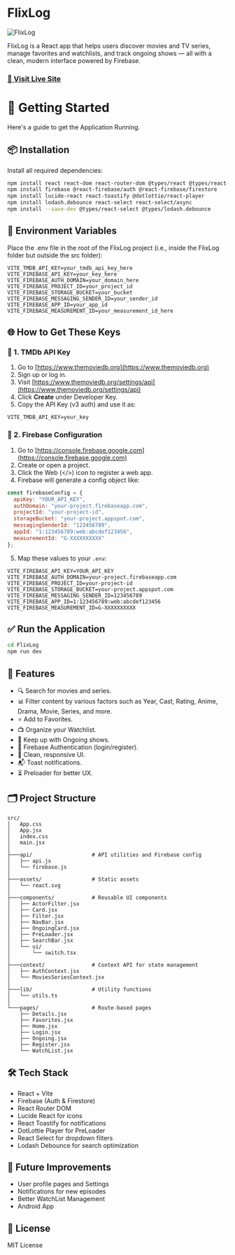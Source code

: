 # FlixLog

![FlixLog](https://res.cloudinary.com/dldgeyki5/image/upload/v1748414381/wvosayqdlat913agwick.gif)


FlixLog is a React app that helps users discover movies and TV series, manage favorites and watchlists, and track ongoing shows — all with a clean, modern interface powered by Firebase.
### [🔗 Visit Live Site](https://flixlog.omeshapasan.site)

# 🚀 Getting Started

Here's a guide to get the Application Running.

## 📦 Installation

Install all required dependencies:

```bash
npm install react react-dom react-router-dom @types/react @types/react-dom
npm install firebase @react-firebase/auth @react-firebase/firestore
npm install lucide-react react-toastify @dotlottie/react-player
npm install lodash.debounce react-select react-select/async
npm install --save-dev @types/react-select @types/lodash.debounce
```

## 🔐 Environment Variables

Place the .env file in the root of the FlixLog project (i.e., inside the FlixLog folder but outside the src folder):

```
VITE_TMDB_API_KEY=your_tmdb_api_key_here
VITE_FIREBASE_API_KEY=your_key_here
VITE_FIREBASE_AUTH_DOMAIN=your_domain_here
VITE_FIREBASE_PROJECT_ID=your_project_id
VITE_FIREBASE_STORAGE_BUCKET=your_bucket
VITE_FIREBASE_MESSAGING_SENDER_ID=your_sender_id
VITE_FIREBASE_APP_ID=your_app_id
VITE_FIREBASE_MEASUREMENT_ID=your_measurement_id_here
```

## 🌐 How to Get These Keys

### 🔹 1. TMDb API Key

1. Go to [https://www.themoviedb.org](https://www.themoviedb.org)
2. Sign up or log in.
3. Visit [https://www.themoviedb.org/settings/api](https://www.themoviedb.org/settings/api)
4. Click **Create** under Developer Key.
5. Copy the API Key (v3 auth) and use it as:

```
VITE_TMDB_API_KEY=your_key
```

### 🔹 2. Firebase Configuration

1. Go to [https://console.firebase.google.com](https://console.firebase.google.com)
2. Create or open a project.
3. Click the Web (</>) icon to register a web app.
4. Firebase will generate a config object like:

```js
const firebaseConfig = {
  apiKey: "YOUR_API_KEY",
  authDomain: "your-project.firebaseapp.com",
  projectId: "your-project-id",
  storageBucket: "your-project.appspot.com",
  messagingSenderId: "123456789",
  appId: "1:123456789:web:abcdef123456",
  measurementId: "G-XXXXXXXXXX"
};
```

5. Map these values to your `.env`:

```
VITE_FIREBASE_API_KEY=YOUR_API_KEY
VITE_FIREBASE_AUTH_DOMAIN=your-project.firebaseapp.com
VITE_FIREBASE_PROJECT_ID=your-project-id
VITE_FIREBASE_STORAGE_BUCKET=your-project.appspot.com
VITE_FIREBASE_MESSAGING_SENDER_ID=123456789
VITE_FIREBASE_APP_ID=1:123456789:web:abcdef123456
VITE_FIREBASE_MEASUREMENT_ID=G-XXXXXXXXXX
```

## ✅ Run the Application

```bash
cd FlixLog
npm run dev
```

## 🧩 Features

- 🔍 Search for movies and series.
- 📊 Filter content by various factors such as Year, Cast, Rating, Anime, Drama, Movie, Series, and more.
- ⭐ Add to Favorites.
- 📺 Organize your Watchlist.
- 📡 Keep up with Ongoing shows.
- 🔐 Firebase Authentication (login/register).
- 🎨 Clean, responsive UI.
- 📬 Toast notifications.
- ⏳ Preloader for better UX.

## 🗂️ Project Structure

```
src/
│   App.css
│   App.jsx
│   index.css
│   main.jsx
│
├───api/                   # API utilities and Firebase config
│   ├── api.js
│   └── firebase.js
│
├───assets/                # Static assets
│   └── react.svg
│
├───components/            # Reusable UI components
│   ├── ActorFilter.jsx
│   ├── Card.jsx
│   ├── Filter.jsx
│   ├── NavBar.jsx
│   ├── OngoingCard.jsx
│   ├── PreLoader.jsx
│   ├── SearchBar.jsx
│   └── ui/
│       └── switch.tsx
│
├───context/               # Context API for state management
│   ├── AuthContext.jsx
│   └── MoviesSeriesContext.jsx
│
├───lib/                   # Utility functions
│   └── utils.ts
│
└───pages/                 # Route-based pages
    ├── Details.jsx
    ├── Favorites.jsx
    ├── Home.jsx
    ├── Login.jsx
    ├── Ongoing.jsx
    ├── Register.jsx
    └── WatchList.jsx
```



## 🛠 Tech Stack

- React + Vite
- Firebase (Auth & Firestore)
- React Router DOM
- Lucide React for icons
- React Toastify for notifications
- DotLottie Player for PreLoader
- React Select for dropdown filters
- Lodash Debounce for search optimization

## 📌 Future Improvements

- User profile pages and Settings
- Notifications for new episodes
- Better WatchList Management
- Android App

## 📃 License

MIT License
